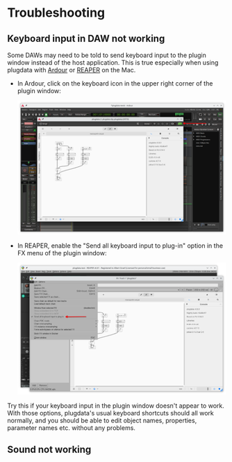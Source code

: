 # Troubleshooting


## Keyboard input in DAW not working

Some DAWs may need to be told to send keyboard input to the plugin window instead of the host application. This is true especially when using plugdata with [Ardour](https://ardour.org/) or [REAPER](https://www.reaper.fm/) on the Mac.

- In Ardour, click on the keyboard icon in the upper right corner of the plugin window:

    ![Ardour](../images/ardour-keyboard.png)

- In REAPER, enable the "Send all keyboard input to plug-in" option in the FX menu of the plugin window:

    ![REAPER](../images/reaper-keyboard.png)

Try this if your keyboard input in the plugin window doesn't appear to work. With those options, plugdata's usual keyboard shortcuts should all work normally, and you should be able to edit object names, properties, parameter names etc. without any problems.

## Sound not working

